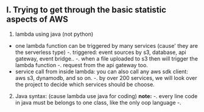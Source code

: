 ## I. Trying to get through the basic statistic aspects of AWS
1. lambda using java (not python)
- one lambda function can be triggered by many services (cause' they are the serverless type)
    -. triggered: event sources
    by s3, database, api gateway, event bridge..
    -. when a file uploaded to s3 then will trigger the lambda function
    -. request from the api gateway too.
- service call from inside lambda: you can also call any aws sdk client: aws s3, dynamodb, and so on.
    -. by over 200 services, we will look over the project to decide which services should be choose.

2. Java syntax:
(cause lambda use java for coding)
    **note:**
    -. every line code in java must be belongs to one class, like the only oop language
    -. 